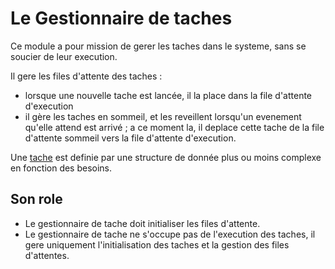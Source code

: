 # Le Gestionnaire de taches

Ce module a pour mission de gerer les taches dans le systeme, sans se soucier de leur execution.

Il gere les files d'attente des taches :

- lorsque une nouvelle tache est lancée, il la place dans la file d'attente d'execution
- il gère les taches en sommeil, et les reveillent lorsqu'un evenement qu'elle attend est arrivé ; a ce moment la, il deplace cette tache de la file d'attente sommeil vers la file d'attente d'execution.

Une [tache](Tache.md) est definie par une structure de donnée plus ou moins complexe en fonction des besoins.

## Son role
- Le gestionnaire de tache doit initialiser les files d'attente.
- Le gestionnaire de tache ne s'occupe pas de l'execution des taches, il gere uniquement l'initialisation des taches et la gestion des files d'attentes. 